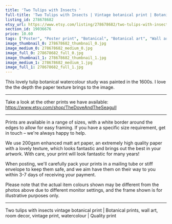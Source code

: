 ```yaml
---
title: 'Two Tulips with Insects '
full-title: 'Two Tulips with Insects | Vintage botanical print | Botanical prints, wall art, room decor, vintage print, watercolour | Quality print'
listing_id: 278678682
etsy_url: https://www.etsy.com/listing/278678682/two-tulips-with-insects-vintage?utm_source=site&utm_medium=api&utm_campaign=api
section_id: 19036676
price: 10.60
tags: ["Poster", "Poster print", "Botanical", "Botanical art", "Wall art", "Botanical poster", "Vintage", "Plant", "Watercolour", "Tulip", "Insects", "Flower", "High quality print"]
image_thumbnail_0: 278678682_thumbnail_0.jpg
image_medium_0: 278678682_medium_0.jpg
image_full_0: 278678682_full_0.jpg
image_thumbnail_1: 278678682_thumbnail_1.jpg
image_medium_1: 278678682_medium_1.jpg
image_full_1: 278678682_full_1.jpg
---
```

This lovely tulip botanical watercolour study was painted in the 1600s. I love the the depth the paper texture brings to the image.

---

Take a look at the other prints we have available:
https://www.etsy.com/shop/TheDoveAndTheSeagull

---

Prints are available in a range of sizes, with a white border around the edges to allow for easy framing. If you have a specific size requirement, get in touch – we&#39;re always happy to help.

We use 200gsm enhanced matt art paper, an extremely high quality paper with a lovely texture, which looks fantastic and brings out the best in your artwork. With care, your print will look fantastic for many years!

When posting, we&#39;ll carefully pack your prints in a mailing tube or stiff envelope to keep them safe, and we aim have them on their way to you within 3-7 days of receiving your payment.

Please note that the actual item colours shown may be different from the photos above due to different monitor settings, and the frame shown is for illustrative purposes only.

---

Two tulips with insects vintage botanical print | Botanical prints, wall art, room decor, vintage print, watercolour | Quality print
